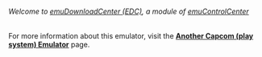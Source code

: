 ###### Welcome to [emuDownloadCenter (EDC)](https://github.com/PhoenixInteractiveNL/emuDownloadCenter/wiki/), a module of [emuControlCenter](https://github.com/PhoenixInteractiveNL/emuControlCenter/wiki/)

For more information about this emulator, visit the [**Another Capcom (play system) Emulator**](https://github.com/PhoenixInteractiveNL/emuDownloadCenter/wiki/Emulator-ace#menu) page.
